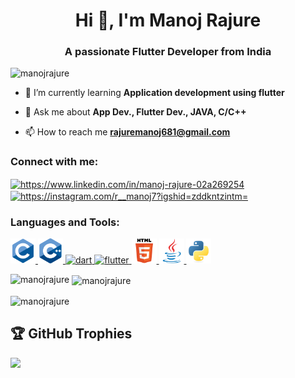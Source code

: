 <h1 align="center">Hi 👋, I'm Manoj Rajure</h1>
<h3 align="center">A passionate Flutter Developer from India</h3>

<p align="left"> <img src="https://komarev.com/ghpvc/?username=manojrajure&label=Profile%20views&color=0e75b6&style=flat" alt="manojrajure" /> </p>

- 🌱 I’m currently learning **Application development using flutter**

- 💬 Ask me about **App Dev., Flutter Dev., JAVA, C/C++**

- 📫 How to reach me **rajuremanoj681@gmail.com**

<h3 align="left">Connect with me:</h3>
<p align="left">
<a href="https://linkedin.com/in/https://www.linkedin.com/in/manoj-rajure-02a269254" target="blank"><img align="center" src="https://raw.githubusercontent.com/rahuldkjain/github-profile-readme-generator/master/src/images/icons/Social/linked-in-alt.svg" alt="https://www.linkedin.com/in/manoj-rajure-02a269254" height="30" width="40" /></a>
<a href="https://instagram.com/https://instagram.com/r__manoj7?igshid=zddkntzintm=" target="blank"><img align="center" src="https://raw.githubusercontent.com/rahuldkjain/github-profile-readme-generator/master/src/images/icons/Social/instagram.svg" alt="https://instagram.com/r__manoj7?igshid=zddkntzintm=" height="30" width="40" /></a>
</p>

<h3 align="left">Languages and Tools:</h3>
<p align="left"> <a href="https://www.cprogramming.com/" target="_blank" rel="noreferrer"> <img src="https://raw.githubusercontent.com/devicons/devicon/master/icons/c/c-original.svg" alt="c" width="40" height="40"/> </a> <a href="https://www.w3schools.com/cpp/" target="_blank" rel="noreferrer"> <img src="https://raw.githubusercontent.com/devicons/devicon/master/icons/cplusplus/cplusplus-original.svg" alt="cplusplus" width="40" height="40"/> </a> <a href="https://dart.dev" target="_blank" rel="noreferrer"> <img src="https://www.vectorlogo.zone/logos/dartlang/dartlang-icon.svg" alt="dart" width="40" height="40"/> </a> <a href="https://flutter.dev" target="_blank" rel="noreferrer"> <img src="https://www.vectorlogo.zone/logos/flutterio/flutterio-icon.svg" alt="flutter" width="40" height="40"/> </a> <a href="https://www.w3.org/html/" target="_blank" rel="noreferrer"> <img src="https://raw.githubusercontent.com/devicons/devicon/master/icons/html5/html5-original-wordmark.svg" alt="html5" width="40" height="40"/> </a> <a href="https://www.java.com" target="_blank" rel="noreferrer"> <img src="https://raw.githubusercontent.com/devicons/devicon/master/icons/java/java-original.svg" alt="java" width="40" height="40"/> </a> <a href="https://www.python.org" target="_blank" rel="noreferrer"> <img src="https://raw.githubusercontent.com/devicons/devicon/master/icons/python/python-original.svg" alt="python" width="40" height="40"/> </a> </p>

<p><img align="left" src="https://github-readme-stats.vercel.app/api/top-langs?username=manojrajure&show_icons=true&locale=en&layout=compact" alt="manojrajure" /></p>

<p>&nbsp;<img align="center" src="https://github-readme-stats.vercel.app/api?username=manojrajure&show_icons=true&locale=en" alt="manojrajure" /></p>

<p><img align="center" src="https://github-readme-streak-stats.herokuapp.com/?user=manojrajure&" alt="manojrajure" /></p>

## 🏆 GitHub Trophies
![](https://github-profile-trophy.vercel.app/?username=manojRajure&theme=radical&no-frame=false&no-bg=true&margin-w=4)
